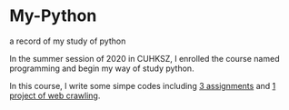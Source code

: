 # My-Python
a record of my study of python

In the summer session of 2020 in CUHKSZ, I enrolled the course named programming and begin my way of study python.

In this course, I write some simpe codes including [3 assignments](url) and [1 project of web crawling](https://github.com/Vitaniee/My-Python/tree/main/web%20crawler).
